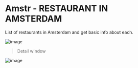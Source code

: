 # Amstr - RESTAURANT IN AMSTERDAM
List of restaurants in Amsterdam and get basic info about each.


![image](https://user-images.githubusercontent.com/43533811/211519964-2ef32f44-6c40-4187-b91a-964dcd28a2f0.png)

> Detail window

![image](https://user-images.githubusercontent.com/43533811/211520182-1f9f83bf-3b38-4958-9b99-36653719774a.png)
